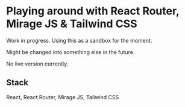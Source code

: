 # Playing around with React Router, Mirage JS & Tailwind CSS

Work in progress. Using this as a sandbox for the moment.

Might be changed into something else in the future.

No live version currently.

## Stack

React, React Router, Mirage JS, Tailwind CSS
